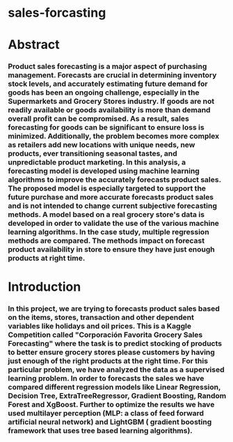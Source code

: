 # sales-forcasting
<h1>Abstract</h1>
<h3>Product sales forecasting is a major aspect of purchasing management. Forecasts are crucial in determining inventory stock levels, and accurately estimating future demand for goods has been an ongoing challenge, especially in the Supermarkets and Grocery Stores industry. If goods are not readily available or goods availability is more than demand overall profit can be compromised. As a result, sales forecasting for goods can be significant to ensure loss is minimized. Additionally, the problem becomes more complex as retailers add new locations with unique needs, new products, ever transitioning seasonal tastes, and unpredictable product marketing. In this analysis, a forecasting model is developed using machine learning algorithms to improve the accurately forecasts product sales. The proposed model is especially targeted to support the future purchase and more accurate forecasts product sales and is not intended to change current subjective forecasting methods. A model based on a real grocery store's data is developed in order to validate the use of the various machine learning algorithms. In the case study, multiple regression methods are compared. The methods impact on forecast product availability in store to ensure they have just enough products at right time.</h3>
<h1>Introduction</h1>

<h3>In this project, we are trying to forecasts product sales based on the items, stores, transaction and other dependent variables like holidays and oil prices. This is a Kaggle Competition called "Corporación Favorita Grocery Sales Forecasting" where the task is to predict stocking of products to better ensure grocery stores please customers by having just enough of the right products at the right time. For this particular problem, we have analyzed the data as a supervised learning problem. In order to forecasts the sales we have compared different regression models like Linear Regression, Decision Tree, ExtraTreeRegressor, Gradient Boosting, Random Forest and XgBoost. Further to optimize the results we have used multilayer perception (MLP: a class of feed forward artificial neural network) and LightGBM ( gradient boosting framework that uses tree based learning algorithms).</h3>


